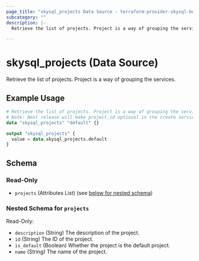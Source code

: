 ```yaml
---
page_title: "skysql_projects Data Source - terraform-provider-skysql-beta"
subcategory: ""
description: |-
  Retrieve the list of projects. Project is a way of grouping the services.

---
```


# skysql_projects (Data Source)

Retrieve the list of projects. Project is a way of grouping the services.

## Example Usage

```terraform
# Retrieve the list of projects. Project is a way of grouping the services.
# Note: Next release will make project_id optional in the create service api
data "skysql_projects" "default" {}

output "skysql_projects" {
  value = data.skysql_projects.default
}
```

<!-- schema generated by tfplugindocs -->
## Schema

### Read-Only

- `projects` (Attributes List) (see [below for nested schema](#nestedatt--projects))

<a id="nestedatt--projects"></a>
### Nested Schema for `projects`

Read-Only:

- `description` (String) The description of the project.
- `id` (String) The ID of the project.
- `is_default` (Boolean) Whether the project is the default project.
- `name` (String) The name of the project.

